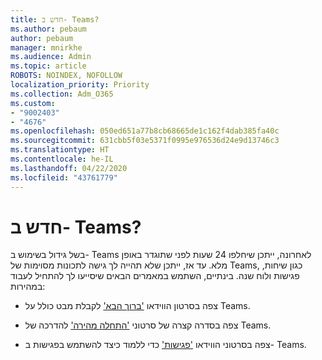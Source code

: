 ```yaml
---
title: חדש ב- Teams?
ms.author: pebaum
author: pebaum
manager: mnirkhe
ms.audience: Admin
ms.topic: article
ROBOTS: NOINDEX, NOFOLLOW
localization_priority: Priority
ms.collection: Adm_O365
ms.custom:
- "9002403"
- "4676"
ms.openlocfilehash: 050ed651a77b8cb68665de1c162f4dab385fa40c
ms.sourcegitcommit: 631cbb5f03e5371f0995e976536d24e9d13746c3
ms.translationtype: HT
ms.contentlocale: he-IL
ms.lasthandoff: 04/22/2020
ms.locfileid: "43761779"
---
```

# <a name="new-to-teams"></a>חדש ב- Teams?

בשל גידול בשימוש ב- Teams לאחרונה, ייתכן שיחלפו 24 שעות לפני שתוגדר באופן מלא. עד אז, ייתכן שלא תהייה לך גישה לתכונות מסוימות של Teams, כגון שיחות, פגישות ולוח שנה. בינתיים, השתמש במאמרים הבאים שיסייעו לך להתחיל לעבוד במהירות: 

- צפה בסרטון הווידאו ['ברוך הבא'](https://support.office.com/article/welcome-to-microsoft-teams-b98d533f-118e-4bae-bf44-3df2470c2b12) לקבלת מבט כולל על Teams.

- צפה בסדרה קצרה של סרטוני ['התחלה מהירה'](https://support.office.com/article/video-what-is-microsoft-teams-422bf3aa-9ae8-46f1-83a2-e65720e1a34d) להדרכה של Teams.

- צפה בסרטוני הווידאו ['פגישות'](https://support.office.com/article/join-a-teams-meeting-078e9868-f1aa-4414-8bb9-ee88e9236ee4) כדי ללמוד כיצד להשתמש בפגישות ב- Teams.
